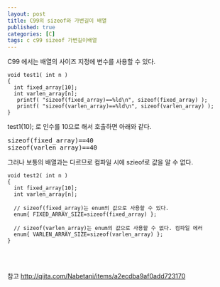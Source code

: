 ```yaml
---
layout: post
title: C99의 sizeof와 가변길이 배열
published: true
categories: [C]
tags: c c99 sizeof 가변길이배열
---
```

C99 에서는 배열의 사이즈 지정에 변수를 사용할 수 있다.  
  
```
void test1( int n )
{
  int fixed_array[10];
  int varlen_array[n];
   printf( "sizeof(fixed_array)==%ld\n", sizeof(fixed_array) );
   printf( "sizeof(varlen_array)==%ld\n", sizeof(varlen_array) ); 
}
```  
  
test1(10); 로 인수를 10으로 해서 호출하면 아래와 같다.  

<pre>
sizeof(fixed_array)==40
sizeof(varlen_array)==40
</pre>  
  
그러나 보통의 배열과는 다르므로 컴파일 시에 szieof로 값을 알 수 없다.  
```
void test2( int n )
{
  int fixed_array[10];
  int varlen_array[n];

  // sizeof(fixed_array)는 enum의 값으로 사용할 수 있다.
  enum{ FIXED_ARRAY_SIZE=sizeof(fixed_array) };

  // sizeof(varlen_array)는 enum의 값으로 사용할 수 없다. 컴파일 에러
  enum{ VARLEN_ARRAY_SIZE=sizeof(varlen_array) };
}
```
  
   
  
<br> 
<br>  
  
참고 http://qiita.com/Nabetani/items/a2ecdba9af0add723170
